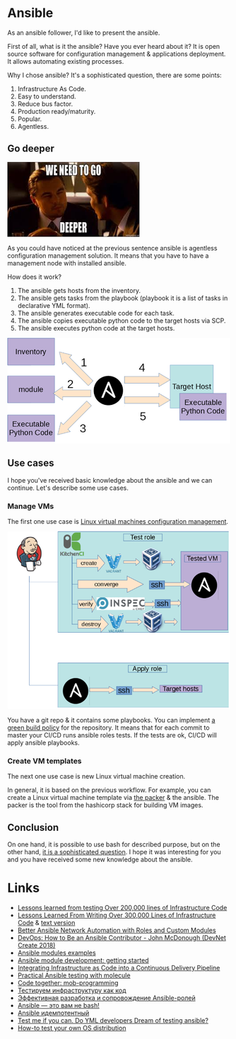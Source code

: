 # Ansible

As an ansible follower, I'd like to present the ansible.

First of all, what is it the ansible? Have you ever heard about it? It is open source software for configuration management & applications deployment. It allows automating existing processes.

Why I chose ansible? It's a sophisticated question, there are some points:

1. Infrastructure As Code.
2. Easy to understand.
3. Reduce bus factor.
4. Production ready/maturity.
5. Popular.
6. Agentless.

## Go deeper

![we need to go deeper](assets/we-need-to-go-deeper.jpeg?raw=true "we need to go deeper")

As you could have noticed at the previous sentence ansible is agentless configuration management solution. It means that you have to have a management node with installed ansible.

How does it work?

1. The ansible gets hosts from the inventory.
2. The ansible gets tasks from the playbook (playbook it is a list of tasks in declarative YML format).
3. The ansible generates executable code for each task.
4. The ansible copies executable python code to the target hosts via SCP.
5. The ansible executes python code at the target hosts.

![ansible schema](assets/ansible_inside.png?raw=true "kitchen-ci schema")

## Use cases

I hope you've received basic knowledge about the ansible and we can continue. Let's describe some use cases.

### Manage VMs

The first one use case is [Linux virtual machines configuration management](test-ansible-roles-via-testkitchen-inside-hyperv-en.md).

![Green build policy schema](assets/Green-build-policy.png?raw=true "Green build policy schema")

You have a git repo & it contains some playbooks. You can implement [a green build policy](test-ansible-roles-via-testkitchen-inside-hyperv-en.md) for the repository. It means that for each commit to master your CI/CD runs ansible roles tests. If the tests are ok, CI/CD will apply ansible playbooks.

### Create VM templates

The next one use case is new Linux virtual machine creation.

In general, it is based on the previous workflow. For example, you can create a Linux virtual machine template via [the packer](https://www.packer.io/) & the ansible. The packer is the tool from the hashicorp stack for building VM images.

## Conclusion

On one hand, it is possible to use bash for described purpose, but on the other hand, [it is a sophisticated question](make-cm-not-bash-en.md). I hope it was interesting for you and you have received some new knowledge about the ansible.

# Links

* [Lessons learned from testing Over 200,000 lines of Infrastructure Code](200k-iac-en.md)
* [Lessons Learned From Writing Over 300,000 Lines of Infrastructure Code](https://www.youtube.com/watch?v=RTEgE2lcyk4) & [text version](https://www.hashicorp.com/resources/lessons-learned-300000-lines-code)
* [Better Ansible Network Automation with Roles and Custom Modules](https://www.youtube.com/watch?v=gWM68qAfg8Y)
* [DevOps: How to Be an Ansible Contributor - John McDonough (DevNet Create 2018)](https://www.youtube.com/watch?v=VAbnJcyIMYA)
* [Ansible modules examples](https://github.com/berlic/devopsdays-ansible)
* [Ansible module development: getting started](https://docs.ansible.com/ansible/latest/dev_guide/developing_modules_general.html)
* [Integrating Infrastructure as Code into a Continuous Delivery Pipeline](https://www.youtube.com/watch?v=wTunI1mZyp8)
* [Practical Ansible testing with molecule](https://www.ansible.com/practical-ansible-testing-with-molecule)
* [Code together: mob-programming](https://www.ansible.com/code-together-mob-programming)
* [Тестируем инфраструктуру как код](http://rootconf.ru/2015/abstracts/1761)
* [Эффективная разработка и сопровождение Ansible-ролей](https://www.youtube.com/watch?v=IzJsBUPXfkE)
* [Ansible — это вам не bash!](https://www.youtube.com/watch?v=LApKSi5tUYo)
* [Ansible идемпотентный](https://www.youtube.com/watch?v=1-lRS05NrLc)
* [Test me if you can. Do YML developers Dream of testing ansible?](how-to-test-custom-os-distr-en.md)
* [How-to test your own OS distribution](how-to-test-custom-os-distr-en.md)
